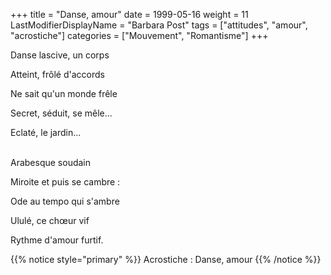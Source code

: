 +++
title = "Danse, amour"
date = 1999-05-16
weight = 11
LastModifierDisplayName = "Barbara Post"
tags = ["attitudes", "amour", "acrostiche"]
categories = ["Mouvement", "Romantisme"]
+++

Danse lascive, un corps

Atteint, frôlé d'accords

Ne sait qu'un monde frêle

Secret, séduit, se mêle...

Eclaté, le jardin...

 \
Arabesque soudain

Miroite et puis se cambre :

Ode au tempo qui s'ambre

Ululé, ce chœur vif

Rythme d'amour furtif.

{{% notice style="primary" %}}
Acrostiche : Danse, amour
{{% /notice %}}
